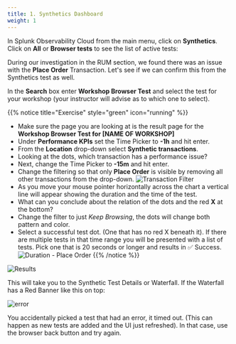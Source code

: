 ```yaml
---
title: 1. Synthetics Dashboard
weight: 1
---
```


In Splunk Observability Cloud from the main menu, click on **Synthetics**. Click on **All** or **Browser tests** to see the list of active tests:

During our investigation in the RUM section, we found there was an issue with the **Place Order** Transaction. Let's see if we can confirm this from the Synthetics test as well.

In the **Search** box enter **Workshop Browser Test** and select the test for your workshop (your instructor will advise as to which one to select).

{{% notice title="Exercise" style="green" icon="running" %}}

* Make sure the page you are looking at is the result page for the **Workshop Browser Test for [NAME OF WORKSHOP]**
* Under **Performance KPIs** set the Time Picker to **-1h** and hit enter.
* From the **Location** drop-down select **Synthetic transactions**.
* Looking at the dots, which transaction has a performance issue?
* Next, change the Time Picker to **-15m** and hit enter.
* Change the filtering so that only **Place Order** is visible by removing all other transactions from the drop-down.
  ![Transaction Filter](../images/synthetics-transaction-filter.png)
* As you move your mouse pointer horizontally across the chart a vertical line will appear showing the duration and the time of the test.
* What can you conclude about the relation of the dots and the red **X** at the bottom?
* Change the filter to just *Keep Browsing*, the dots will change both pattern and color.
* Select a successful test dot. (One that has no red X beneath it). If there are multiple tests in that time range you will be presented with a list of tests. Pick one that is 20 seconds or longer and results in ✅ Success.
  ![Duration - Place Order](../images/duration-place-order.png)
{{% /notice %}}

![Results](../images/select-result.png)

This will take you to the Synthetic Test Details or Waterfall. If the Waterfall has a Red Banner like this on top:

![error](../images/run-result-error.png?classes=left)

You accidentally picked a test that had an error, it timed out. (This can happen as new tests are added and the UI just refreshed). In that case, use the browser back button and try again.
